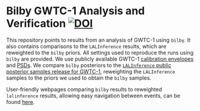 # Bilby GWTC-1 Analysis and Verification [![DOI](https://zenodo.org/badge/DOI/10.5281/zenodo.3833601.svg)](https://doi.org/10.5281/zenodo.3833601)

This repository points to results from an analysis of GWTC-1 using `bilby`. 
It also contains comparisons to the `LALInference` results, which are reweighted to the `bilby` priors. 
All settings used to reproduce the runs using `bilby` are provided. 
We use publicly available GWTC-1 [calibration envelopes](https://dcc.ligo.org/LIGO-P1900040/public) and [PSDs](https://dcc.ligo.org/LIGO-P1900011/public). We compare `bilby` posteriors to the [`LALInference` public posterior samples release for GWTC-1](https://dcc.ligo.org/LIGO-P1800370/public), reweighting the `LALInference` samples to the priors we used to obtain the `bilby` samples.

User-friendly webpages comparing `bilby` results to reweighted `lalinference` results, allowing easy navigation between events, can be found [here](https://bilby-gwtc1.github.io).

